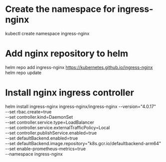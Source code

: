 # Create the namespace for ingress-nginx
kubectl create namespace ingress-nginx

# Add nginx repository to helm
helm repo add ingress-nginx https://kubernetes.github.io/ingress-nginx
helm repo update


# Install nginx ingress controller

helm install ingress-nginx ingress-nginx/ingress-nginx --version="4.0.17" \
    --set rbac.create=true \
    --set controller.kind=DaemonSet \
    --set controller.service.type=LoadBalancer \
    --set controller.service.externalTrafficPolicy=Local \
    --set controller.publishService.enabled=true \
    --set defaultBackend.enabled=true \
    --set defaultBackend.image.repository="k8s.gcr.io/defaultbackend-arm64" \
    --set enable-prometheus-metrics=true \
    --namespace ingress-nginx    